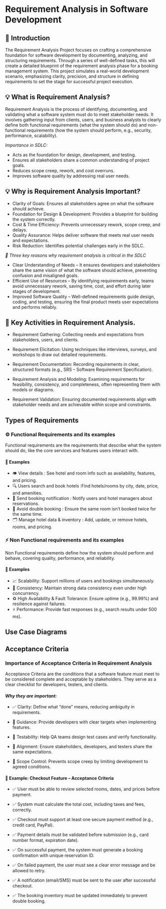 # Requirement Analysis in Software Development

## 📌 Introduction
The Requirement Analysis Project focuses on crafting a comprehensive foundation for software development by documenting, analyzing, and structuring requirements. Through a series of well-defined tasks, this will create a detailed blueprint of the requirement analysis phase for a booking management system. This project simulates a real-world development scenario, emphasizing clarity, precision, and structure in defining requirements to set the stage for successful project execution.

## 💡 What is Requirement Analysis?

Requirement Analysis is the process of identifying, documenting, and validating what a software system must do to meet stakeholder needs. It involves gathering input from clients, users, and business analysts to clearly define both functional requirements (what the system should do) and non-functional requirements (how the system should perform, e.g., security, performance, scalability).

 *Importance in SDLC:*

- Acts as the foundation for design, development, and testing.
- Ensures all stakeholders share a common understanding of project goals.
- Reduces scope creep, rework, and cost overruns.
- Improves software quality by addressing real user needs.

## 💡 Why is Requirement Analysis Important?

- Clarity of Goals: Ensures all stakeholders agree on what the software should achieve.
- Foundation for Design & Development: Provides a blueprint for building the system correctly.
- Cost & Time Efficiency: Prevents unnecessary rework, scope creep, and delays.
- Quality Assurance: Helps deliver software that meets real user needs and expectations.
- Risk Reduction: Identifies potential challenges early in the SDLC.

*🔑 Three key reasons why requirement analysis is critical in the SDLC*

- Clear Understanding of Needs – It ensures developers and stakeholders share the same vision of what the software should achieve, preventing confusion and misaligned goals.
- Efficient Use of Resources – By identifying requirements early, teams avoid unnecessary rework, saving time, cost, and effort during later stages of development.
- Improved Software Quality – Well-defined requirements guide design, coding, and testing, ensuring the final product meets user expectations and performs reliably.

## 🔑 Key Activities in Requirement Analysis.
- Requirement Gathering: Collecting needs and expectations from stakeholders, users, and clients.

- Requirement Elicitation: Using techniques like interviews, surveys, and workshops to draw out detailed requirements.

- Requirement Documentation: Recording requirements in clear, structured formats (e.g., SRS – Software Requirement Specification).

- Requirement Analysis and Modeling: Examining requirements for feasibility, consistency, and completeness, often representing them with models or diagrams.

- Requirement Validation: Ensuring documented requirements align with stakeholder needs and are achievable within scope and constraints.

## Types of Requirements

 ### ⚙️ Functional Requirements and its examples

   Functional requirements are the requirements that describe what the system should do, like the core services and features users interact with.    

   #### 🔖 Examples         

- 👁️ View details : See hotel and room info such as availability, features, and pricing.
- 🔍 Users search and book hotels :Find hotels/rooms by city, date, price, and amenities.
- 🔔 Send booking notification : Notify users and hotel managers about reservations.
- 🚫 Avoid double booking : Ensure the same room isn’t booked twice for the same time.
- 🗂️ Manage hotel data & inventory : Add, update, or remove hotels, rooms, and pricing.      

 ### ⚡  Non Functional requirements  and its examples 
   Non Functional requirements define how the system should perform and behave, covering quality, performance, and reliability.

   #### 🔖 Examples

- 📈 Scalability: Support millions of users and bookings simultaneously.
- 🔄 Consistency: Maintain strong data consistency even under high concurrency.
- ♻️ High Availability & Fault Tolerance: Ensure uptime (e.g., 99.99%) and resilience against failures.
- ⚡ Performance: Provide fast responses (e.g., search results under 500 ms).

## Use Case Diagrams

## Acceptance Criteria
   ### Importance of Acceptance Criteria in Requirement Analysis
Acceptance Criteria are the conditions that a software feature must meet to be considered complete and acceptable by stakeholders. They serve as a clear checklist for developers, testers, and clients.

   #### *Why they are important:*

- ✅ Clarity: Define what “done” means, reducing ambiguity in requirements.

- 🧭 Guidance: Provide developers with clear targets when implementing features.

- 🧪 Testability: Help QA teams design test cases and verify functionality.

- 🤝 Alignment: Ensure stakeholders, developers, and testers share the same expectations.

- 🚫 Scope Control: Prevents scope creep by limiting development to agreed conditions.

#### 🛒 Example: Checkout Feature – Acceptance Criteria
- ✅ User must be able to review selected rooms, dates, and prices before payment.

- ✅ System must calculate the total cost, including taxes and fees, correctly.

- ✅ Checkout must support at least one secure payment method (e.g., credit card, PayPal).

- ✅ Payment details must be validated before submission (e.g., card number format, expiration date).

- ✅ On successful payment, the system must generate a booking confirmation with unique reservation ID.

- ✅ On failed payment, the user must see a clear error message and be allowed to retry.

- ✅ A notification (email/SMS) must be sent to the user after successful checkout.

- ✅ The booking inventory must be updated immediately to prevent double booking.

